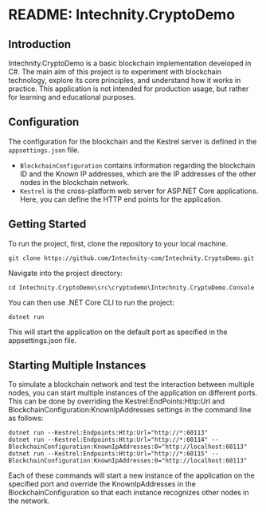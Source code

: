 # README: Intechnity.CryptoDemo

## Introduction

Intechnity.CryptoDemo is a basic blockchain implementation developed in C#. The main aim of this project is to experiment with blockchain technology, explore its core principles, and understand how it works in practice.
This application is not intended for production usage, but rather for learning and educational purposes.

## Configuration

The configuration for the blockchain and the Kestrel server is defined in the `appsettings.json` file.

- `BlockchainConfiguration` contains information regarding the blockchain ID and the Known IP addresses, which are the IP addresses of the other nodes in the blockchain network. 
- `Kestrel` is the cross-platform web server for ASP.NET Core applications. Here, you can define the HTTP end points for the application.

## Getting Started

To run the project, first, clone the repository to your local machine.

```shell
git clone https://github.com/Intechnity-com/Intechnity.CryptoDemo.git
```

Navigate into the project directory:

```shell
cd Intechnity.CryptoDemo\src\cryptodemo\Intechnity.CryptoDemo.Console
```

You can then use .NET Core CLI to run the project:

```shell
dotnet run
```

This will start the application on the default port as specified in the appsettings.json file.

## Starting Multiple Instances
To simulate a blockchain network and test the interaction between multiple nodes, you can start multiple instances of the application on different ports. This can be done by overriding the Kestrel:EndPoints:Http:Url and BlockchainConfiguration:KnownIpAddresses settings in the command line as follows:

```shell
dotnet run --Kestrel:Endpoints:Http:Url="http://*:60113"
dotnet run --Kestrel:Endpoints:Http:Url="http://*:60114" --BlockchainConfiguration:KnownIpAddresses:0="http://localhost:60113"
dotnet run --Kestrel:Endpoints:Http:Url="http://*:60115" --BlockchainConfiguration:KnownIpAddresses:0="http://localhost:60113"
```

Each of these commands will start a new instance of the application on the specified port and override the KnownIpAddresses in the BlockchainConfiguration so that each instance recognizes other nodes in the network.